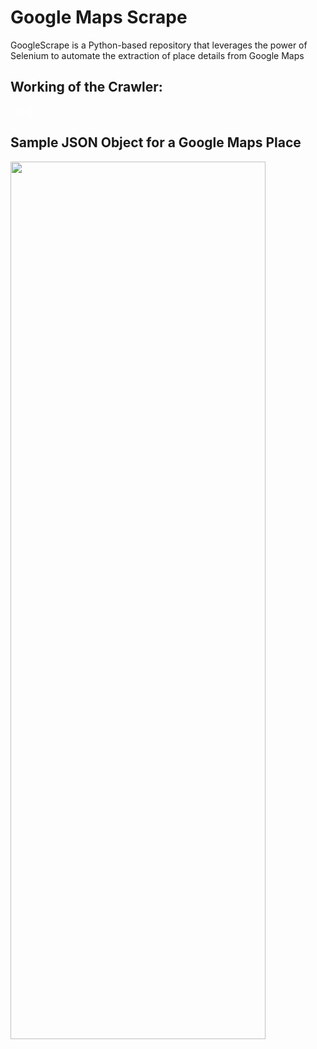 # Google Maps Scrape
GoogleScrape is a Python-based repository that leverages the power of Selenium to automate the extraction of place details from Google Maps

## Working of the Crawler:
<a style="text-decoration: none; color: white;" href="https://eu-central.storage.cloudconvert.com/tasks/52f15b06-2504-4c15-a1f2-2a7149f76ad6/GoogleMapsCrawl.mp4?X-Amz-Algorithm=AWS4-HMAC-SHA256&X-Amz-Content-Sha256=UNSIGNED-PAYLOAD&X-Amz-Credential=cloudconvert-production%2F20231207%2Ffra%2Fs3%2Faws4_request&X-Amz-Date=20231207T113858Z&X-Amz-Expires=86400&X-Amz-Signature=f7a57b8b1899be44bcaf2ceb627bc7d8959aa85dff51dcc04770426ffced162e&X-Amz-SignedHeaders=host&response-content-disposition=attachment%3B%20filename%3D%22GoogleMapsCrawl.mp4%22&response-content-type=video%2Fmp4&x-id=GetObject">
  Link🔗
</a>


## Sample JSON Object for a Google Maps Place
<img style="width:90%; height:60%;" src="https://i.ibb.co/L1n9cZC/temp-Google-Serp-v2-json.png" />
